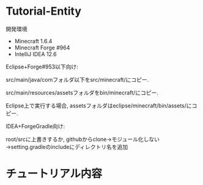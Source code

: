Tutorial-Entity
===============
開発環境
* Minecraft 1.6.4
* Minecraft Forge #964
* IntelliJ IDEA 12.6

Eclipse+Forge#953以下向け:

src/main/java/comフォルダ以下をsrc/minecraft/にコピー.

src/main/resources/assetsフォルダをbin/minecraft/にコピー.

Eclipse上で実行する場合, assetsフォルダはeclipse/minecraft/bin/assets/にコピー.


IDEA+ForgeGradle向け:

root/srcに上書きするか, githubからclone→モジュール化しない→setting.gradleのincludeにディレクトリ名を追加

チュートリアル内容
================